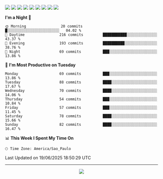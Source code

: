 <p>
  <img src="https://img.shields.io/badge/go-%2300ADD8.svg?style=for-the-badge&logo=go&logoColor=white">
  <img src="https://img.shields.io/badge/typescript-%23007ACC.svg?style=for-the-badge&logo=typescript&logoColor=white">
  <img src="https://img.shields.io/badge/node.js-6DA55F?style=for-the-badge&logo=node.js&logoColor=white">
  <img src="https://img.shields.io/badge/python-3670A0?style=for-the-badge&logo=python&logoColor=ffdd54">
  <img src="https://img.shields.io/badge/Laravel-FF2D20?style=for-the-badge&logo=laravel&logoColor=white">
  <img src="https://img.shields.io/badge/html5-%23E34F26.svg?style=for-the-badge&logo=html5&logoColor=white">
  <img src="https://img.shields.io/badge/css3-%231572B6.svg?style=for-the-badge&logo=css3&logoColor=white">
  <img src="https://img.shields.io/badge/tailwindcss-%2338B2AC.svg?style=for-the-badge&logo=tailwind-css&logoColor=white">
  <img src="https://img.shields.io/badge/AWS-%23FF9900.svg?style=for-the-badge&logo=amazon-aws&logoColor=white">
</p>

<!--START_SECTION:waka-->
**I'm a Night 🦉** 

```text
🌞 Morning                20 commits          █░░░░░░░░░░░░░░░░░░░░░░░░   04.02 % 
🌆 Daytime                216 commits         ███████████░░░░░░░░░░░░░░   43.37 % 
🌃 Evening                193 commits         ██████████░░░░░░░░░░░░░░░   38.76 % 
🌙 Night                  69 commits          ███░░░░░░░░░░░░░░░░░░░░░░   13.86 % 
```
📅 **I'm Most Productive on Tuesday** 

```text
Monday                   69 commits          ███░░░░░░░░░░░░░░░░░░░░░░   13.86 % 
Tuesday                  88 commits          ████░░░░░░░░░░░░░░░░░░░░░   17.67 % 
Wednesday                70 commits          ████░░░░░░░░░░░░░░░░░░░░░   14.06 % 
Thursday                 54 commits          ███░░░░░░░░░░░░░░░░░░░░░░   10.84 % 
Friday                   57 commits          ███░░░░░░░░░░░░░░░░░░░░░░   11.45 % 
Saturday                 78 commits          ████░░░░░░░░░░░░░░░░░░░░░   15.66 % 
Sunday                   82 commits          ████░░░░░░░░░░░░░░░░░░░░░   16.47 % 
```


📊 **This Week I Spent My Time On** 

```text
🕑︎ Time Zone: America/Sao_Paulo
```


 Last Updated on 19/06/2025 18:50:29 UTC
<!--END_SECTION:waka-->

---
<p align="center">
  <img src="https://visitcount.itsvg.in/api?id=OrlatoDev&icon=0&color=12">
</p>
